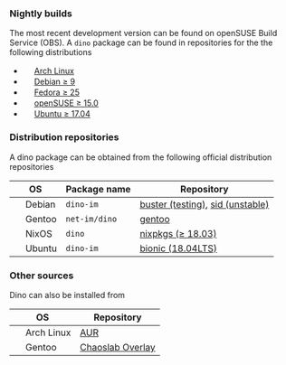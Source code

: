 ### Nightly builds
The most recent development version can be found on openSUSE Build Service (OBS). A `dino` package can be found in repositories for the the following distributions

* <img src="https://upload.wikimedia.org/wikipedia/commons/a/a5/Archlinux-icon-crystal-64.svg" height="16"/> [Arch Linux](https://software.opensuse.org/download.html?project=network:messaging:xmpp:dino&package=dino)
* <img src="https://upload.wikimedia.org/wikipedia/commons/8/80/Ardebian_logo.svg" height="16"/> [Debian ≥ 9](https://software.opensuse.org/download.html?project=network:messaging:xmpp:dino&package=dino)
* <img src="https://upload.wikimedia.org/wikipedia/commons/3/3f/Fedora_logo.svg" height="16"/> [Fedora ≥ 25](https://software.opensuse.org/download.html?project=network:messaging:xmpp:dino&package=dino)
* <img src="https://upload.wikimedia.org/wikipedia/commons/thumb/d/d0/OpenSUSE_Logo.svg/800px-OpenSUSE_Logo.svg.png" height="16"/> [openSUSE ≥ 15.0](https://software.opensuse.org/download.html?project=network:messaging:xmpp:dino&package=dino)
* <img src="https://upload.wikimedia.org/wikipedia/commons/thumb/9/94/Ubuntu_logoib.svg/1200px-Ubuntu_logoib.svg.png" height="16"/> [Ubuntu ≥ 17.04](https://software.opensuse.org/download.html?project=network:messaging:xmpp:dino&package=dino)

### Distribution repositories
A dino package can be obtained from the following official distribution repositories

| OS                  | Package name | Repository |
| ------------------- | ------ | ------ |
| <img src="https://upload.wikimedia.org/wikipedia/commons/8/80/Ardebian_logo.svg" height="16"/> Debian | `dino-im` | [buster (testing)](https://packages.debian.org/buster/dino-im), [sid (unstable)](https://packages.debian.org/sid/dino-im)    |
| <img src="https://upload.wikimedia.org/wikipedia/commons/thumb/1/19/Gentoo_Logo_Vector.svg/986px-Gentoo_Logo_Vector.svg.png" height="16"/> Gentoo | `net-im/dino` | [gentoo](https://packages.gentoo.org/packages/net-im/dino) |
| <img src="https://cdn.rawgit.com/NixOS/nixos-artwork/master/logo/nix-snowflake.svg" height="16"/> NixOS  | `dino` | [nixpkgs (≥ 18.03)](https://github.com/NixOS/nixpkgs/blob/master/pkgs/applications/networking/instant-messengers/dino/default.nix) | 
| <img src="https://upload.wikimedia.org/wikipedia/commons/thumb/9/94/Ubuntu_logoib.svg/1200px-Ubuntu_logoib.svg.png" height="16"/> Ubuntu | `dino-im` | [bionic (18.04LTS)](https://packages.ubuntu.com/bionic/dino-im) |

### Other sources
Dino can also be installed from

| OS                  | Repository |
| ------------------- | ------ |
| <img src="https://upload.wikimedia.org/wikipedia/commons/a/a5/Archlinux-icon-crystal-64.svg" height="16"/> Arch Linux          | [AUR](https://aur.archlinux.org/packages/dino-git/)  |
| <img src="https://upload.wikimedia.org/wikipedia/commons/thumb/1/19/Gentoo_Logo_Vector.svg/986px-Gentoo_Logo_Vector.svg.png" height="16"/> Gentoo        | [Chaoslab Overlay](https://gitlab.com/chaoslab/chaoslab-overlay/tree/master/net-im/dino) |